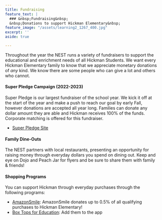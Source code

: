```yaml
---
title: Fundraising
feature_text: |
  ### &nbsp;Fundraising&nbsp;
  &nbsp;Donations to support Hickman Elementary&nbsp;
feature_image: "/assets/learning2_1267_400.jpg"
excerpt: ''
aside: true

---
```

Throughout the year the NEST runs a variety of fundraisers to support the educational and enrichment needs of all Hickman Students. We want every Hickman Elementary family to know that we appreciate monetary donations of _any_ kind. We know there are some people who can give a lot and others who cannot.

#### Super Pledge Campaign (2022-2023)

Super Pledge is our largest fundraiser of the school year. We kick it off at the start of the year and make a push to reach our goal by early Fall, however donations are accepted all year long. Families can donate any dollar amount they are able and Hickman receives 100% of the funds. Corporate matching is offered for this fundraiser.

* [Super Pledge Site](https://hickman-nest.square.site "Super Pledge Site")

#### Family Dine-Outs

The NEST partners with local restaurants, presenting an opportunity for raising money through everyday dollars you spend on dining out. Keep and eye on Dojo and Peach Jar for flyers and be sure to share them with family & friends!

#### Shopping Programs

You can support Hickman through everyday purchases through the following programs:

* [AmazonSmile](https://smile.amazon.com): AmazonSmile donates up to 0.5% of all qualifying purchases to Hickman Elementary!
* [Box Tops for Education](https://www.boxtops4education.com): Add them to the app